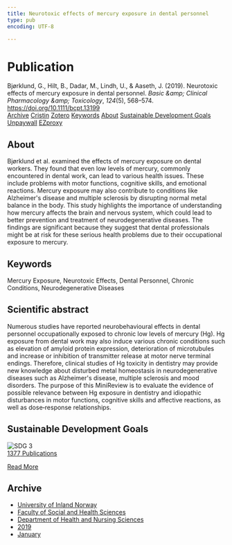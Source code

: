 ```yaml
---
title: Neurotoxic effects of mercury exposure in dental personnel
type: pub
encoding: UTF-8

---
```

<h1>Publication</h1>
<article id="csl-bib-container-55SU2DC4" class="csl-bib-container">
  <div class="csl-bib-body"> <div class="csl-entry">Bjørklund, G., Hilt, B., Dadar, M., Lindh, U., &#38; Aaseth, J. (2019). Neurotoxic effects of mercury exposure in dental personnel. <i>Basic &#38;amp; Clinical Pharmacology &#38;amp; Toxicology</i>, <i>124</i>(5), 568–574. <a href="https://doi.org/10.1111/bcpt.13199">https://doi.org/10.1111/bcpt.13199</a></div> </div>
  <div class="csl-bib-buttons">
    <a href="#taxonomy-article-55SU2DC4" alt="archive" class="csl-bib-button">Archive</a>
    <a href="https://app.cristin.no/results/show.jsf?id=1660052" alt="Cristin" class="csl-bib-button">Cristin</a>
    <a href="http://zotero.org/groups/5881554/items/55SU2DC4" alt="Zotero" class="csl-bib-button">Zotero</a>
    <a href="#keywords-article-55SU2DC4" alt="keywords" class="csl-bib-button">Keywords</a>
    <a href="#about-article-55SU2DC4" alt="about_pub" class="csl-bib-button">About</a>
    <a href="#sdg-article-55SU2DC4" alt="sdg" class="csl-bib-button">Sustainable Development Goals</a>
    <a href="https://onlinelibrary.wiley.com/doi/pdfdirect/10.1111/bcpt.13199" alt="Unpaywall" class="csl-bib-button">Unpaywall</a>
    <a href="https://onlinelibrary.wiley.com/doi/pdfdirect/10.1111/bcpt.13199" alt="EZproxy" class="csl-bib-button">EZproxy</a>
  </div>
  <div id="csl-bib-meta-container-55SU2DC4"></div>
</article>
<div id="csl-bib-meta-55SU2DC4" class="csl-bib-meta">
  <article id="about-article-55SU2DC4" class="about_pub-article">
    <h1>About</h1>
    Bjørklund et al. examined the effects of mercury exposure on dental workers. They found that even low levels of mercury, commonly encountered in dental work, can lead to various health issues. These include problems with motor functions, cognitive skills, and emotional reactions. Mercury exposure may also contribute to conditions like Alzheimer's disease and multiple sclerosis by disrupting normal metal balance in the body. This study highlights the importance of understanding how mercury affects the brain and nervous system, which could lead to better prevention and treatment of neurodegenerative diseases. The findings are significant because they suggest that dental professionals might be at risk for these serious health problems due to their occupational exposure to mercury.
  </article>
  <article id="keywords-article-55SU2DC4" class="keywords-article">
    <h1>Keywords</h1>
    Mercury Exposure, Neurotoxic Effects, Dental Personnel, Chronic Conditions, Neurodegenerative Diseases
  </article>
  <article id="abstract-article-55SU2DC4" class="abstract-article">
    <h1>Scientific abstract</h1>
    Numerous studies have reported neurobehavioural effects in dental personnel occupationally exposed to chronic low levels of mercury (Hg). Hg exposure from dental work may also induce various chronic conditions such as elevation of amyloid protein expression, deterioration of microtubules and increase or inhibition of transmitter release at motor nerve terminal endings. Therefore, clinical studies of Hg toxicity in dentistry may provide new knowledge about disturbed metal homeostasis in neurodegenerative diseases such as Alzheimer's disease, multiple sclerosis and mood disorders. The purpose of this MiniReview is to evaluate the evidence of possible relevance between Hg exposure in dentistry and idiopathic disturbances in motor functions, cognitive skills and affective reactions, as well as dose‐response relationships.
  </article>
  <article id="sdg-article-55SU2DC4" class="sdg-article">
    <h1>Sustainable Development Goals</h1>
    <div class="sdg-container"><div id="sdg3" class="sdg">
        <img src="{{< params subfolder >}}images/sdg/sdg03_en.png" class="image" alt="SDG 3">
        <div class="sdg-overlay">
          <a href="{{< params subfolder >}}en/archive/?sdg=3#archive" class="sdg-publication-count"><span>1377</span> Publications</a>
          <p><a href="https://sdgs.un.org/goals/goal3" class="sdg-read-more">Read More</a></p>
        </div>
      </div></div>
  </article>
  <article id="taxonomy-article-55SU2DC4" class="taxonomy-article">
    <h1>Archive</h1>
    <ul>
      <li><a href="{{< params subfolder >}}en/archive/?key=3DCRN523">University of Inland Norway</a></li>
      <li><a href="{{< params subfolder >}}en/archive/?key=IDKFS3MX">Faculty of Social and Health Sciences</a></li>
      <li><a href="{{< params subfolder >}}en/archive/?key=GTV4ECMZ">Department of Health and Nursing Sciences</a></li>
      <li><a href="{{< params subfolder >}}en/archive/?key=E7THIEEM">2019</a></li>
      <li><a href="{{< params subfolder >}}en/archive/?key=7JE8LLZ8">January</a></li>
    </ul>
  </article>
</div>
